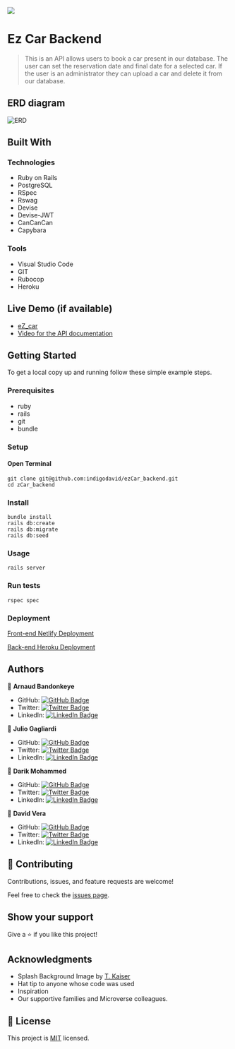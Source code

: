 ![](https://img.shields.io/badge/Microverse-blueviolet)

# Ez Car Backend

> This is an API allows users to book a car present in our database. The user can set the reservation date and final date for a selected car. If the user is an administrator they can upload a car and delete it from our database.

## ERD diagram

![ERD](https://user-images.githubusercontent.com/97900045/196997928-2c857de9-a9fc-4216-8480-9580cc9bc6c0.png)

## Built With

### Technologies 

- Ruby on Rails
- PostgreSQL
- RSpec
- Rswag
- Devise 
- Devise-JWT
- CanCanCan
- Capybara

### Tools

- Visual Studio Code
- GIT
- Rubocop
- Heroku 

## Live Demo (if available)

- [eZ_car](https://ezcar-backend.herokuapp.com/)
- [Video for the API documentation](https://www.loom.com/share/c4df2507582d4538ae3755f26e359c7f)


## Getting Started

To get a local copy up and running follow these simple example steps.

### Prerequisites
- ruby 
- rails 
- git 
- bundle

### Setup

#### Open Terminal 

    git clone git@github.com:indigodavid/ezCar_backend.git
    cd zCar_backend

### Install

    bundle install
    rails db:create
    rails db:migrate
    rails db:seed

### Usage

    rails server
    
### Run tests

    rspec spec

### Deployment

[Front-end Netlify Deployment](https://ezcar.netlify.app/) 

[Back-end Heroku Deployment](https://ezcar-backend.herokuapp.com/)

## Authors

👤 **Arnaud Bandonkeye**

- GitHub: [![GitHub Badge](https://img.shields.io/badge/-ArnaudBand-white?logo=GitHub&logoColor=181717&style=plastic)](https://github.com/ArnaudBand)
- Twitter: [![Twitter Badge](https://img.shields.io/badge/-@ba104781-white?logo=Twitter&logoColor=1DA1F2&style=plastic)](https://twitter.com/@ba104781)
- LinkedIn: [![LinkedIn Badge](https://img.shields.io/badge/-ArnaudBandonkeye-white?logo=LinkedIn&logoColor=1DA1F2&style=plastic)](https://linkedin.com/in/ArnaudBandonkeye/)

👤 **Julio Gagliardi**

- GitHub: [![GitHub Badge](https://img.shields.io/badge/-BregornOriginal-white?logo=GitHub&logoColor=181717&style=plastic)](https://github.com/BregornOriginal)
- Twitter: [![Twitter Badge](https://img.shields.io/badge/-Bregorn-white?logo=Twitter&logoColor=1DA1F2&style=plastic)](https://twitter.com/Bregorn)
- LinkedIn: [![LinkedIn Badge](https://img.shields.io/badge/-JulioGagliardi-white?logo=LinkedIn&logoColor=1DA1F2&style=plastic)](https://www.linkedin.com/in/julio-gagliardi/)

👤 **Darik Mohammed**

- GitHub: [![GitHub Badge](https://img.shields.io/badge/-darikmohammed-white?logo=GitHub&logoColor=181717&style=plastic)](https://github.com/darikmohammed)
- Twitter: [![Twitter Badge](https://img.shields.io/badge/-r_darik-white?logo=Twitter&logoColor=1DA1F2&style=plastic)](https://twitter.com/r_darik)
- LinkedIn: [![LinkedIn Badge](https://img.shields.io/badge/-darikmohammed-white?logo=LinkedIn&logoColor=1DA1F2&style=plastic)](https://linkedin.com/in/darikmohammed/)

👤 **David Vera**

- GitHub: [![GitHub Badge](https://img.shields.io/badge/-indigodavid-white?logo=GitHub&logoColor=181717&style=plastic)](https://github.com/indigodavid)
- Twitter: [![Twitter Badge](https://img.shields.io/badge/-indigo1987-white?logo=Twitter&logoColor=1DA1F2&style=plastic)](https://twitter.com/indigo1987)
- LinkedIn: [![LinkedIn Badge](https://img.shields.io/badge/-davidveracastillo-white?logo=LinkedIn&logoColor=1DA1F2&style=plastic)](https://linkedin.com/in/davidveracastillo/)

## 🤝 Contributing

Contributions, issues, and feature requests are welcome!

Feel free to check the [issues page](../../issues/).

## Show your support

Give a ⭐️ if you like this project!

## Acknowledgments

- Splash Background Image by [T. Kaiser](https://unsplash.com/@tkaiser)
- Hat tip to anyone whose code was used
- Inspiration
- Our supportive families and Microverse colleagues.

## 📝 License

This project is [MIT](./LICENSE) licensed.
